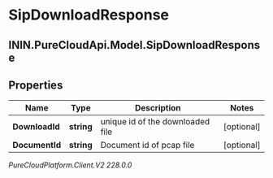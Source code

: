 # SipDownloadResponse

## ININ.PureCloudApi.Model.SipDownloadResponse

## Properties

|Name | Type | Description | Notes|
|------------ | ------------- | ------------- | -------------|
| **DownloadId** | **string** | unique id of the downloaded file | [optional] |
| **DocumentId** | **string** | Document id of pcap file | [optional] |



_PureCloudPlatform.Client.V2 228.0.0_
